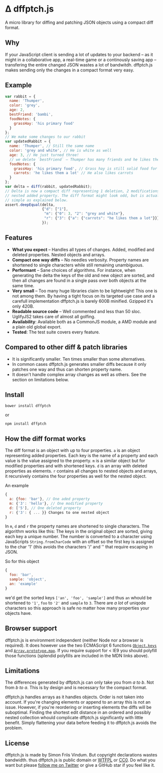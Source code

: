 Δ dffptch.js
==========
A micro library for diffing and patching JSON objects using a compact diff format.

Why
---
If your JavaScript client is sending a lot of updates to your backend – as it might
in a collaborative app, a real-time game or a continously saving app – 
transfering the entire changed JSON wastes a lot of bandwitdh. dffptch.js
makes sending only the changes in a compact format very easy.

Example
-------
```javascript
var rabbit = {
  name: 'Thumper',
  color: 'grey',
  age: 2,
  bestFriend: 'bambi',
  foodNotes: {
    grassHay: 'his primary food'
  } 
};
// We make some changes to our rabbit
var updatedRabbit = {
  name: 'Thumper', // Still the same name
  color: 'grey and white', // He is white as well
  age: 3, // He just turned three!
  // we delete `bestFriend` – Thumper has many friends and he likes them equally
  foodNotes: {
    grassHay: 'his primary food', // Grass hay is still solid food for a rabbit
    carrots: 'he likes them a lot' // He also likes carrots
  } 
};
var delta = diff(rabbit, updatedRabbit);
// Delta is now a compact diff representing 1 deletion, 2 modifications and 1
// nested added property. The diff format might look odd, but is actually very
// simple as explained below.
assert.deepEqual(delta,
                 {"d": ["1"],
                  "m": {"0": 3, "2": "grey and white"},
                  "r": {"3": {"a": {"carrots": "he likes them a lot"}}}
                 });
```

Features
--------
* __What you expect__ – Handles all types of changes. Added, modified and
  deleted properties. Nested objects and arrays.
* __Compact one way diffs__ – No needles verbosity. Property names
  are shortened to single characters while still remaining unambiguous.
* __Performant__ – Sane choices of algorithms. For instance, when generating
  the delta the keys of the old and new object are sorted, and then all changes
  are found in a single pass over both objects at the same time.
* __Very small__ – Too many huge libraries claim to be lightweight! This one is
  not among them. By having a tight focus on its targeted use case and a
  carefull implementation dffptch.js is barely 600B minified. Gzipped it's only
  420B.
* __Readable source code__ – Well commented and less than 50 sloc. UglifyJS2
  takes care of almost all golfing.
* __Availability__: Available both as a CommonJS module, a AMD module and a
  plain old global export.
* __Tested__: The test suite covers every feature.

Compared to other diff & patch libraries
----------------------------------------
* It is significantly smaller. Ten times smaller than some alternatives.
* In common cases dffptch.js generates smaller diffs because it only patches one way and thus can shorten property name.
* It doesn't handle complex array changes as well as others. See the section on limitations below.

Install
-------
```
bower install dffptch
```
or
```
npm install dffptch
```

How the diff format works
-------------------------
The diff format is an object with up to four properties. `a` is an
object representing added properties. Each key is the name of a property and
each value is the value assigned to the property. `m` is a similar object but
for modified properties and with shortened keys. `d` is an array with
deleted properties as elements. `r` contains all changes to nested objects
and arrays, it recursively contains the four properties as well for the
nested object.

An example
```javascript
{
  a: {foo: 'bar'}, // One aded property
  m: {'3': 'hello'}, // One modified property
  d: ['5'], // One deleted property
  r: {'3': { ... }} Changes to one nested object
}
```
In `m`, `d` and `r` the property names are shortened to single characters.  The
algorithm works like this: The keys in the original object are sorted, giving
each key a unique number.  The number is converted to a character using
JavaScripts `String.fromCharCode` with an offset so the first key is assigned
to the char '1' (this avoids the characters '/' and '\' that require escaping
in JSON.

So for this object
```javascript
{
  foo: 'bar',
  sample: 'object',
  an: 'example'
}
```
we'd get the sorted keys `['an', 'foo', 'sample']` and thus `an` whould be shortened
to `'1'`, `foo` to `'2'` and `sample` to `3`. There are _a lot_ of uniqode characters
so this approach is safe no matter how many properties your objects have.

Browser support
---------------
dffptch.js is environment independent (neither Node nor a browser is required).
It does however use the two ECMAScript 6 functions
[`Object.keys`](https://developer.mozilla.org/en-US/docs/Web/JavaScript/Reference/Global_Objects/Object/keys) and
[`Array.prototype.map`](https://developer.mozilla.org/en/docs/Web/JavaScript/Reference/Global_Objects/Array/map).
If you require support for < IE9 you should polyfill those functions
(splendid polyfills are included in the MDN links above).

Limitations
-----------
The differences generated by dffptch.js can only take you from _a to b_.
Not from _b to a_. This is by design and is necessary for the compact format.

dffptch.js handles arrays as it handles objects.  Order is not taken into
account. If you're changing elements or append to an array this is not an
issue. However, if you're reordering or inserting elements the diffs will be
suboptimal. Finding the shortest edit distance in an ordered and possibly
nested collection whould complicate dffptch.js significantly with little
benefit. Simply flattening your data before feeding it to dffptch.js avoids the
problem.

License
-------
dffptch.js is made by Simon Friis Vindum. But copyright declarations wastes bandwidth.
thus dffptch.js is public domain or [WTFPL](http://en.wikipedia.org/wiki/WTFPL) or
[CC0](http://en.wikipedia.org/wiki/Creative_Commons_license#Zero_.2F_Public_domain).
Do what you want but please [follow me on Twitter](https://twitter.com/paldepind)
or give a GitHub star if you feel like it.

